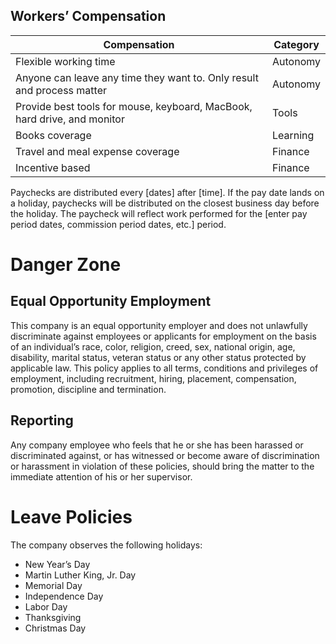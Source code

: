 ## Workers’ Compensation
| Compensation | Category |
| --- | --- |
| Flexible working time | Autonomy
| Anyone can leave any time they want to. Only result and process matter | Autonomy |
| Provide best tools for mouse, keyboard, MacBook, hard drive, and monitor | Tools |
| Books coverage | Learning |
| Travel and meal expense coverage | Finance  |
| Incentive based | Finance |


  Paychecks are distributed every [dates] after [time]. If the pay date lands on a holiday, paychecks will be distributed on the closest business day before the holiday. The paycheck will reflect work performed for the [enter pay period dates, commission period dates, etc.] period.

# Danger Zone
## Equal Opportunity Employment
This company is an equal opportunity employer and does not unlawfully discriminate against employees or applicants for employment on the basis of an individual’s race, color, religion, creed, sex, national origin, age, disability, marital status, veteran status or any other status protected by applicable law. This policy applies to all terms, conditions and privileges of employment, including recruitment, hiring, placement, compensation, promotion, discipline and termination.

## Reporting
Any company employee who feels that he or she has been harassed or discriminated
against, or has witnessed or become aware of discrimination or harassment in violation of these policies, should bring the matter to the immediate attention of his or her supervisor.

# Leave Policies
The company observes the following holidays:
- New Year’s Day
- Martin Luther King, Jr. Day
- Memorial Day
- Independence Day
- Labor Day
- Thanksgiving
- Christmas Day
